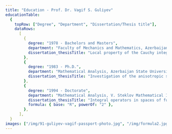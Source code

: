 ```yaml
---
title: "Education - Prof. Dr. Vagif S. Guliyev"
educationTable:
  {
    topRow: ["Degree", "Department", "Dissertation/Thesis title"],
    dataRows:
      [
        {
          degree: "1978 - Bachelors and Masters",
          department: "Faculty of Mechanics and Mathematics, Azerbaijan State University",
          dissertation_thesisTitle: "Local property of the Cauchy integrals in curves",
        },
        {
          degree: "1983 - Ph.D.",
          department: "Mathematical Analysis, Azerbaijan State University",
          dissertation_thesisTitle: "Investigation of the anisotropic singular integral operators",
        },
        {
          degree: "1994 - Doctorate",
          department: "Mathematical Analysis, V. Steklov Mathematical Institute, Academy of Science Russian Federation, Moscow",
          dissertation_thesisTitle: "Integral operators in spaces of functions on homogeneous groups and areas at",
          formula: { base: "R", powerOf: "2" },
        },
      ],
  }
images: ["/img/91-guliyev-vagif-passport-photo.jpg", "/img/formula2.jpg"]
---
```

